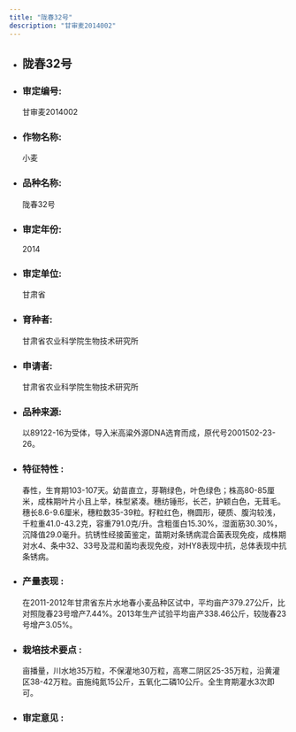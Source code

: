 ```yaml
---
title: "陇春32号"
description: "甘审麦2014002"
---
```

* ## 陇春32号
* ###  审定编号:  
   甘审麦2014002

*  ### 作物名称:  
   小麦

*   ###  品种名称: 
    陇春32号

*   ### 审定年份: 
    2014

*   ### 审定单位:  
    甘肃省

*   ### 育种者:  
    甘肃省农业科学院生物技术研究所

*   ### 申请者:  
    甘肃省农业科学院生物技术研究所

*   ### 品种来源:  
    以89122-16为受体，导入米高粱外源DNA选育而成，原代号2001502-23-26。

*   ### 特征特性 : 
    春性，生育期103-107天。幼苗直立，芽鞘绿色，叶色绿色；株高80-85厘米，成株期叶片小且上举，株型紧凑。穗纺锤形，长芒，护颖白色，无茸毛。穗长8.6-9.6厘米，穗粒数35-39粒。籽粒红色，椭圆形，硬质、腹沟较浅，千粒重41.0-43.2克，容重791.0克/升。含粗蛋白15.30%，湿面筋30.30%，沉降值29.0毫升。抗锈性经接菌鉴定，苗期对条锈病混合菌表现免疫，成株期对水4、条中32、33号及混和菌均表现免疫，对HY8表现中抗，总体表现中抗条锈病。

*   ### 产量表现 : 
    在2011-2012年甘肃省东片水地春小麦品种区试中，平均亩产379.27公斤，比对照陇春23号增产7.44%。2013年生产试验平均亩产338.46公斤，较陇春23号增产3.05%。

*   ### 栽培技术要点 : 
    亩播量，川水地35万粒，不保灌地30万粒，高寒二阴区25-35万粒，沿黄灌区38-42万粒。亩施纯氮15公斤，五氧化二磷10公斤。全生育期灌水3次即可。

*   ### 审定意见 : 
    
